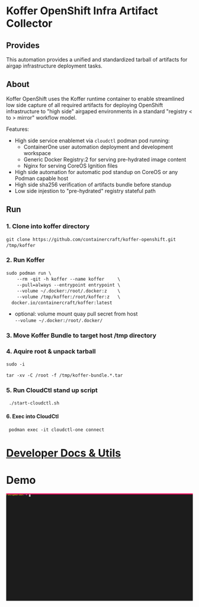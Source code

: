 # Koffer OpenShift Infra Artifact Collector
## Provides
This automation provides a unified and standardized tarball of artifacts for
airgap infrastructure deployment tasks.

## About
Koffer OpenShift uses the Koffer runtime container to enable streamlined 
low side capture of all required artifacts for deploying OpenShift 
infrastructure to "high side" airgaped environments in a standard 
"registry < to > mirror" workflow model.

Features:
  - High side service enablemet via `cloudctl` podman pod running:
    - ContainerOne user automation deployment and development workspace
    - Generic Docker Registry:2 for serving pre-hydrated image content
    - Nginx for serving CoreOS Ignition files
  - High side automation for automatic pod standup on CoreOS or any Podman capable host
  - High side sha256 verification of artifacts bundle before standup
  - Low side injestion to "pre-hydrated" registry stateful path

## Run
### 1. Clone into koffer directory
```
git clone https://github.com/containercraft/koffer-openshift.git /tmp/koffer
```
### 2. Run Koffer
```
sudo podman run \
    --rm -qit -h koffer --name koffer     \
    --pull=always --entrypoint entrypoint \
    --volume ~/.docker:/root/.docker:z    \
    --volume /tmp/koffer:/root/koffer:z   \
  docker.io/containercraft/koffer:latest
```
  - optional: volume mount quay pull secret from host    
    `--volume ~/.docker:/root/.docker/`
### 3. Move Koffer Bundle to target host /tmp directory
### 4. Aquire root & unpack tarball
```
sudo -i
```
```
tar -xv -C /root -f /tmp/koffer-bundle.*.tar
```
### 5. Run CloudCtl stand up script
```
 ./start-cloudctl.sh
```
#### 6. Exec into CloudCtl
```
 podman exec -it cloudctl-one connect
```
# [Developer Docs & Utils](./dev)
# Demo
![bundle](./web/bundle.svg)
